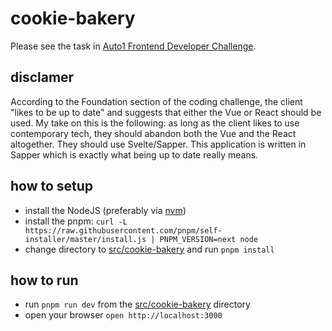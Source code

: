 # cookie-bakery

Please see the task in [Auto1 Frontend Developer Challenge](docs/Auto1%20Frontend%20Developer%20Challenge.pdf).

## disclamer

According to the Foundation section of the coding challenge, the client "likes to be up to date" and suggests that either the Vue or React should be used.
My take on this is the following: as long as the client likes to use contemporary tech, they should abandon both the Vue and the React altogether.
They should use Svelte/Sapper. This application is written in Sapper which is exactly what being up to date really means.

## how to setup

* install the NodeJS (preferably via [nvm](https://github.com/nvm-sh/nvm))
* install the pnpm: `curl -L https://raw.githubusercontent.com/pnpm/self-installer/master/install.js | PNPM_VERSION=next node`
* change directory to [src/cookie-bakery](src/cookie-bakery) and run `pnpm install`

## how to run

* run `pnpm run dev` from the [src/cookie-bakery](src/cookie-bakery) directory
* open your browser `open http://localhost:3000`
